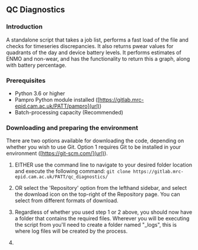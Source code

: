 ## QC Diagnostics 

### Introduction
A standalone script that takes a job list, performs a fast load of the file and checks for timeseries discrepancies.  It also returns pwear values for quadrants of the day and device battery levels.  It performs estimates of ENMO and non-wear, and has the functionality to return this a graph, along with battery percentage.

### Prerequisites
*  Python 3.6 or higher
*  Pampro Python module installed ([https://gitlab.mrc-epid.cam.ac.uk/PATT/pampro](url))
*  Batch-processing capacity (Recommended)

### Downloading and preparing the environment
There are two options available for downloading the code, depending on whether you wish to use Git.  Option 1 requires Git to be installed in your environment ([https://git-scm.com/](url)).
1.  EITHER use the command line to navigate to your desired folder location and execute the following command:
`git clone https://gitlab.mrc-epid.cam.ac.uk/PATT/qc_diagnostics/`

2.  OR select the 'Repository' option from the lefthand sidebar, and select the download icon on the top-right of the Repository page.  You can select from different formats of download.
3.  Regardless of whether you used step 1 or 2 above, you should now have a folder that contains the required files.  Wherever you will be executing the script from you'll need to create a folder named "_logs", this is where log files will be created by the process.
4.  
